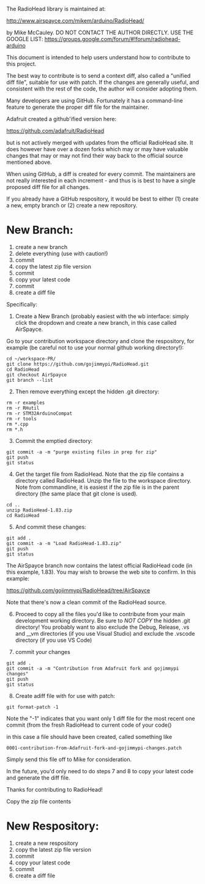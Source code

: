 The RadioHead library is maintained at:

http://www.airspayce.com/mikem/arduino/RadioHead/

by Mike McCauley. DO NOT CONTACT THE AUTHOR DIRECTLY. 
USE THE GOOGLE LIST: https://groups.google.com/forum/#!forum/radiohead-arduino

This document is intended to help users understand how to contribute to this project.

The best way to contribute is to send a context diff, also called a "unified diff file", suitable for use with patch. If the changes are generally useful, and consistent with the rest of the code, the author will consider adopting them.

Many developers are using GitHub. Fortunately it has a command-line feature to generate the proper diff file for the maintainer.

Adafruit created a github'ified version here:

https://github.com/adafruit/RadioHead

but is not actively merged with updates from the official RadioHead site. It does however have over a dozen forks which may or may have valuable changes that may or may not find their way back to the official source mentioned above.

When using GitHub, a diff is created for every commit. The maintainers are not really interested in each increment - and thus is is best to have a single proposed diff file for all changes.

If you already have a GitHub respository, it would be best to either (1) create a new, empty branch or (2) create a new repository.

# New Branch:
1. create a new branch
2. delete everything (use with caution!)
3. commit
4. copy the latest zip file version
5. commit
6. copy your latest code
7. commit
8. create a diff file 

Specifically:

1. Create a New Branch (probably easiest with the wb interface: simply click the dropdown and create a new branch, in this case called AirSpayce.

Go to your contribution workspace directory and clone the respository, for example (be careful not to use your normal github working directory!):

```
cd ~/workspace-PR/
git clone https://github.com/gojimmypi/RadioHead.git
cd RadioHead
git checkout AirSpayce
git branch --list
```

2. Then remove everything except the hidden .git directory:

```
rm -r examples
rm -r RHutil
rm -r STM32ArduinoCompat
rm -r tools
rm *.cpp
rm *.h
```

3. Commit the emptied directory:

```
git commit -a -m "purge existing files in prep for zip"
git push
git status
```

4. Get the target file from RadioHead. Note that the zip file contains a directory called RadioHead. Unzip the file to the workspace directory. Note from commandline, it is easiest if the zip file is in the parent directory (the same place that git clone is used). 

```
cd ..
unzip RadioHead-1.83.zip
cd RadioHead
```

5. And commit these changes:

```
git add .
git commit -a -m "Load RadioHead-1.83.zip"
git push
git status
```

The AirSpayce branch now contains the latest official RadioHead code (in this example, 1.83). You may wish to browse the web site to confirm. In this example:

https://github.com/gojimmypi/RadioHead/tree/AirSpayce

Note that there's now a clean commit of the RadioHead source. 

6. Proceed to copy all the files you'd like to contribute from your main development working directory. Be sure to *NOT COPY* the hidden .git directory! You probably want to also exclude the Debug, Release, .vs and __vm directories (if you use Visual Studio) and exclude the .vscode directory (if you use VS Code)

7. commit your changes

```
git add .
git commit -a -m "Contribution from Adafruit fork and gojimmypi changes"
git push
git status
```

8. Create adiff file with for use with patch:

```
git format-patch -1
```

Note the "-1" indicates that you want only 1 diff file for the most recent one commit (from the fresh RadioHead to current code of your code()

in this case a file should have been created, called something like

```
0001-contribution-from-Adafruit-fork-and-gojimmypi-changes.patch
```

Simply send this file off to Mike for consideration.

In the future, you'd only need to do steps 7 and 8 to copy your latest code and generate the diff file.

Thanks for contributing to RadioHead!






Copy the zip file contents

# New Respository:
1. create a new respository
2. copy the latest zip file version
3. commit
4. copy your latest code
5. commit
6. create a diff file 



